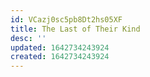 ```yaml
---
id: VCazj0sc5pb8Dt2hs05XF
title: The Last of Their Kind
desc: ''
updated: 1642734243924
created: 1642734243924
---
```


